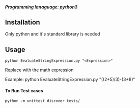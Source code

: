 ##### Programming lanaguage: python3

## Installation
Only python and it's standard library is needed

## Usage
    python EvaluateStringExpression.py "<Expression>"
Replace <Expression> with the math expression

Example:
    python EvaluateStringExpression.py "((2+5)/3)-(3+8)"

#### To Run Test cases
    python -m unittest discover tests/